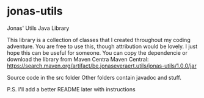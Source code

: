 # jonas-utils
Jonas' Utils Java Library

This library is a collection of classes that I created throughout my coding adventure. You are free to use this, though attribution
would be lovely. 
I just hope this can be useful for someone.
You can copy the dependencie or download the library from Maven Centra
Maven Central: https://search.maven.org/artifact/be.jonaseveraert.utils/jonas-utils/1.0.0/jar

Source code in the src folder
Other folders contain javadoc and stuff.

P.S. I'll add a better README later with instructions

